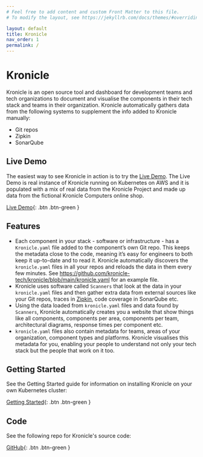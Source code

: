 ```yaml
---
# Feel free to add content and custom Front Matter to this file.
# To modify the layout, see https://jekyllrb.com/docs/themes/#overriding-theme-defaults

layout: default
title: Kronicle
nav_order: 1
permalink: /
---
```


# Kronicle

Kronicle is an open source tool and dashboard for development teams and tech organizations to document and visualise 
the components in their tech stack and teams in their organization.  Kronicle automatically gathers data from the
following systems to supplement the info added to Kronicle manually: 

* Git repos
* Zipkin
* SonarQube


## Live Demo

The easiest way to see Kronicle in action is to try the [Live Demo](https://demo.kronicle.tech).  The Live Demo is real
instance of Kronicle running on Kubernetes on AWS and it is populated with a mix of real data from the Kronicle Project and
made up data from the fictional Kronicle Computers online shop.

[Live Demo](https://demo.kronicle.tech){: .btn .btn-green }


## Features

* Each component in your stack - software or infrastructure - has a `Kronicle.yaml` file added to the component’s own Git repo. This keeps the metadata close to the code, meaning it’s easy for engineers to both keep it up-to-date and to read it. Kronicle automatically discovers the `kronicle.yaml` files in all your repos and reloads the data in them every few minutes.  See https://github.com/kronicle-tech/kronicle/blob/main/kronicle.yaml for an example file. 
* Kronicle uses software called `Scanners` that look at the data in your `kronicle.yaml` files and then gather extra data from external sources like your Git repos, traces in [Zipkin](https://zipkin.io), code coverage in SonarQube etc.
* Using the data loaded from `kronicle.yaml` files and data found by `Scanners`, Kronicle automatically creates you a website that show things like all components, components per area, components per team, architectural diagrams, response times per component etc.
* `kronicle.yaml` files also contain metadata for teams, areas of your organization, component types and platforms. Kronicle visualises this metadata for you, enabling your people to understand not only your tech stack but the people that work on it too.


## Getting Started

See the Getting Started guide for information on installing Kronicle on your own Kubernetes cluster:

[Getting Started](/getting-started){: .btn .btn-green }


## Code

See the following repo for Kronicle's source code:

[GitHub](https://github.com/kronicle-tech/kronicle){: .btn .btn-green }
